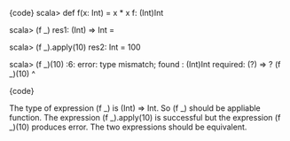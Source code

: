 {code}
scala> def f(x: Int) = x * x
f: (Int)Int

scala> (f _)
res1: (Int) => Int = <function>

scala> (f _).apply(10)
res2: Int = 100

scala> (f _)(10)
<console>:6: error: type mismatch;
 found   : (Int)Int
 required: (?) => ?
       (f _)(10)
        ^

{code}

The type of expression (f _) is (Int) => Int. So (f _) should be appliable function. The expression (f _).apply(10) is successful but the expression (f _)(10) produces error. The two expressions should be equivalent.


